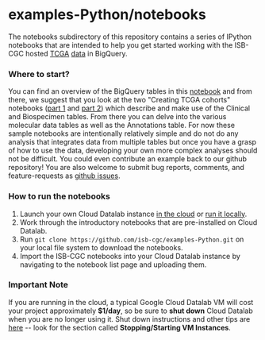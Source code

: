 # examples-Python/notebooks
The notebooks subdirectory of this repository contains a series of IPython notebooks that are intended to help you get started working with the ISB-CGC hosted [TCGA](http://cancergenome.nih.gov/) [data](https://tcga-data.nci.nih.gov/tcga/tcgaHome2.jsp) in BigQuery.

### Where to start?
You can find an overview of the BigQuery tables in this [notebook](https://github.com/isb-cgc/examples-Python/blob/master/notebooks/The%20ISB-CGC%20open-access%20TCGA%20tables%20in%20BigQuery.ipynb) and from there, we suggest that you look at the two "Creating TCGA cohorts" notebooks ([part 1](https://github.com/isb-cgc/examples-Python/blob/master/notebooks/Creating%20TCGA%20cohorts%20--%20part%201.ipynb) and [part 2](https://github.com/isb-cgc/examples-Python/blob/master/notebooks/Creating%20TCGA%20cohorts%20--%20part%202.ipynb)) which describe and make use of the Clinical and Biospecimen tables.  From there you can delve into the various molecular data tables as well as the Annotations table.  For now these sample notebooks are intentionally relatively simple and do not do any analysis that integrates data from multiple tables but once you have a grasp of how to use the data, developing your own more complex analyses should not be difficult.  You could even contribute an example back to our github repository!  You are also welcome to submit bug reports, comments, and feature-requests as [github issues](https://github.com/isb-cgc/examples-Python/issues).

### How to run the notebooks

1. Launch your own Cloud Datalab instance [in the cloud](https://cloud.google.com/datalab/getting-started) or [run it locally](https://github.com/GoogleCloudPlatform/datalab#using-datalab-and-getting-started).
2. Work through the introductory notebooks that are pre-installed on Cloud Datalab.
3. Run `git clone https://github.com/isb-cgc/examples-Python.git` on your local file system to download the notebooks.
4. Import the ISB-CGC notebooks into your Cloud Datalab instance by navigating to the notebook list page and uploading them.

### Important Note
If you are running in the cloud, a typical Google Cloud Datalab VM will cost your project approximately **$1/day**, so be sure to **shut down** Cloud Datalab when you are no longer using it. Shut down instructions and other tips are [here](https://cloud.google.com/datalab/getting-started) -- look for the section called **Stopping/Starting VM Instances**.
